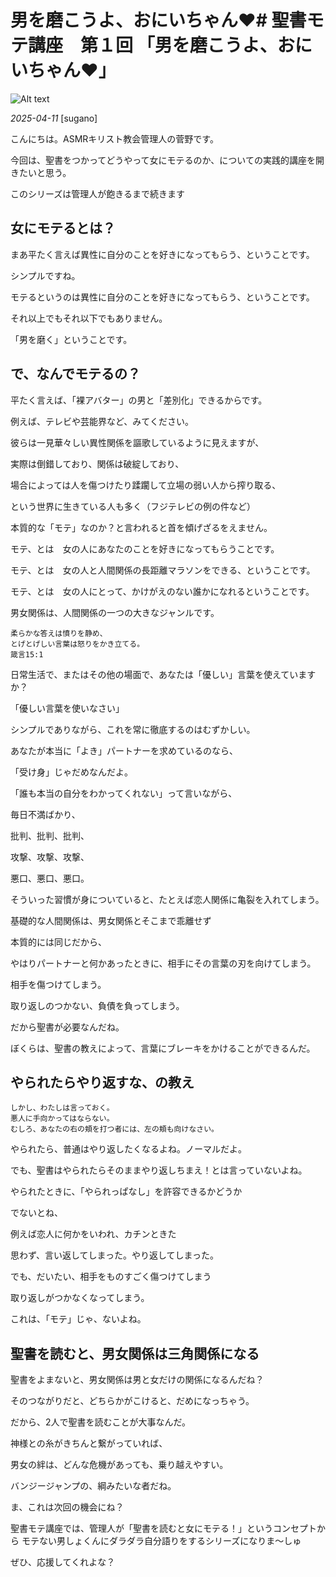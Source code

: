 # 男を磨こうよ、おにいちゃん❤️# 聖書モテ講座　第１回 「男を磨こうよ、おにいちゃん❤️」

![Alt text](/static/images/blog/asmrchurch_kpop_lady_with_nurse_cosplay_sleeping_on_a_transpare_5336805c-3ed2-49d2-82d2-0f73379e70b7.png)

*2025-04-11*
[sugano]

こんにちは。ASMRキリスト教会管理人の菅野です。

今回は、聖書をつかってどうやって女にモテるのか、についての実践的講座を開きたいと思う。

このシリーズは管理人が飽きるまで続きます

## 女にモテるとは？

まあ平たく言えば異性に自分のことを好きになってもらう、ということです。

シンプルですね。

モテるというのは異性に自分のことを好きになってもらう、ということです。

それ以上でもそれ以下でもありません。

「男を磨く」ということです。

## で、なんでモテるの？

平たく言えば、「裸アバター」の男と「差別化」できるからです。

例えば、テレビや芸能界など、みてください。

彼らは一見華々しい異性関係を謳歌しているように見えますが、

実際は倒錯しており、関係は破綻しており、

場合によっては人を傷つけたり蹂躙して立場の弱い人から搾り取る、

という世界に生きている人も多く（フジテレビの例の件など）

本質的な「モテ」なのか？と言われると首を傾げざるをえません。

モテ、とは　女の人にあなたのことを好きになってもらうことです。

モテ、とは　女の人と人間関係の長距離マラソンをできる、ということです。

モテ、とは　女の人にとって、かけがえのない誰かになれるということです。

男女関係は、人間関係の一つの大きなジャンルです。



```
柔らかな答えは憤りを静め、
とげとげしい言葉は怒りをかき立てる。
箴言15:1
```



日常生活で、またはその他の場面で、あなたは「優しい」言葉を使えていますか？

「優しい言葉を使いなさい」

シンプルでありながら、これを常に徹底するのはむずかしい。

あなたが本当に「よき」パートナーを求めているのなら、

「受け身」じゃだめなんだよ。

「誰も本当の自分をわかってくれない」って言いながら、

毎日不満ばかり、

批判、批判、批判、

攻撃、攻撃、攻撃、

悪口、悪口、悪口。

そういった習慣が身についていると、たとえば恋人関係に亀裂を入れてしまう。

基礎的な人間関係は、男女関係とそこまで乖離せず

本質的には同じだから、

やはりパートナーと何かあったときに、相手にその言葉の刃を向けてしまう。

相手を傷つけてしまう。

取り返しのつかない、負債を負ってしまう。

だから聖書が必要なんだね。

ぼくらは、聖書の教えによって、言葉にブレーキをかけることができるんだ。

## やられたらやり返すな、の教え

```
しかし、わたしは言っておく。
悪人に手向かってはならない。
むしろ、あなたの右の頬を打つ者には、左の頬も向けなさい。
```

やられたら、普通はやり返したくなるよね。ノーマルだよ。

でも、聖書はやられたらそのままやり返しちまえ！とは言っていないよね。

やられたときに、「やられっぱなし」を許容できるかどうか

でないとね、

例えば恋人に何かをいわれ、カチンときた

思わず、言い返してしまった。やり返してしまった。

でも、だいたい、相手をものすごく傷つけてしまう

取り返しがつかなくなってしまう。

これは、「モテ」じゃ、ないよね。

## 聖書を読むと、男女関係は三角関係になる

聖書をよまないと、男女関係は男と女だけの関係になるんだね？

そのつながりだと、どちらかがこけると、だめになっちゃう。

だから、2人で聖書を読むことが大事なんだ。

神様との糸がきちんと繋がっていれば、

男女の絆は、どんな危機があっても、乗り越えやすい。

バンジージャンプの、綱みたいな者だね。

ま、これは次回の機会にね？


聖書モテ講座では、管理人が「聖書を読むと女にモテる！」というコンセプトから
モテない男しょくんにダラダラ自分語りをするシリーズになりま〜しゅ

ぜひ、応援してくれよな？
